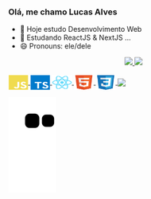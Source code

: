 ### Olá, me chamo Lucas Alves

- 🔭 Hoje estudo Desenvolvimento Web
- 🌱 Estudando ReactJS & NextJS ...
- 😄 Pronouns: ele/dele

<div align="center">
  <a href="https://github.com/LucasAvs1">
  <img height="180em" src="https://github-readme-stats.vercel.app/api?username=LucasAvs1&show_icons=true&theme=onedark&include_all_commits=true&count_private=true"/>
  <img height="180em" src="https://github-readme-stats.vercel.app/api/top-langs/?username=LucasAvs1&layout=compact&langs_count=7&theme=onedark"/>
</div>
  
<div style="display: inline_block"><br>
  <img align="center" alt="Lucas-Js" height="30" width="40" src="https://raw.githubusercontent.com/devicons/devicon/master/icons/javascript/javascript-plain.svg">
  <img align="center" alt="Lucas-Ts" height="30" width="40" src="https://raw.githubusercontent.com/devicons/devicon/master/icons/typescript/typescript-plain.svg">
  <img align="center" alt="Lucas-React" height="30" width="40" src="https://raw.githubusercontent.com/devicons/devicon/master/icons/react/react-original.svg">
  <img align="center" alt="Lucas-HTML" height="30" width="40" src="https://raw.githubusercontent.com/devicons/devicon/master/icons/html5/html5-original.svg">
  <img align="center" alt="Lucas-CSS" height="30" width="40" src="https://raw.githubusercontent.com/devicons/devicon/master/icons/css3/css3-original.svg">
  <a href="https://www.linkedin.com/in/lucas-alves-lobo/" target="_blank"><img src="https://img.shields.io/badge/-LinkedIn-%230077B5?style=for-the-badge&logo=linkedin&logoColor=white" target="_blank" align="center"/a> 
</div>

  ![Snake animation](https://github.com/rafaballerini/rafaballerini/blob/output/github-contribution-grid-snake.svg)
